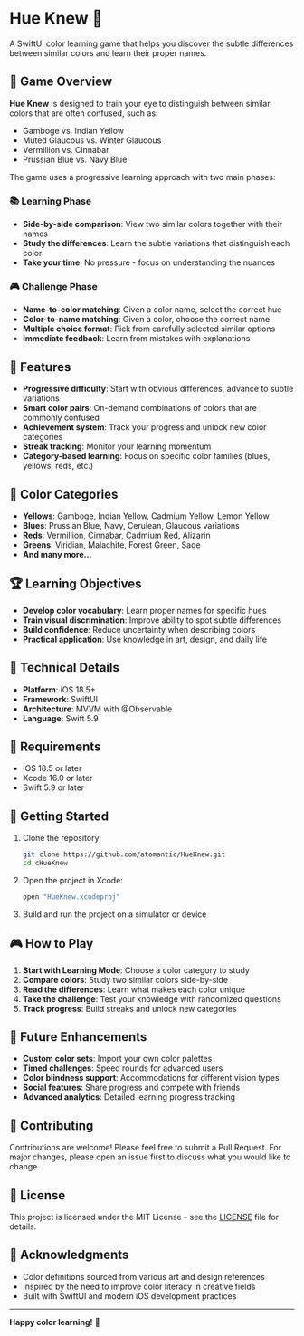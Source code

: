 # Hue Knew 🎨

A SwiftUI color learning game that helps you discover the subtle differences between similar colors and learn their proper names.

## 🎯 Game Overview

**Hue Knew** is designed to train your eye to distinguish between similar colors that are often confused, such as:
- Gamboge vs. Indian Yellow
- Muted Glaucous vs. Winter Glaucous
- Vermillion vs. Cinnabar
- Prussian Blue vs. Navy Blue

The game uses a progressive learning approach with two main phases:

### 📚 Learning Phase
- **Side-by-side comparison**: View two similar colors together with their names
- **Study the differences**: Learn the subtle variations that distinguish each color
- **Take your time**: No pressure - focus on understanding the nuances

### 🎮 Challenge Phase
- **Name-to-color matching**: Given a color name, select the correct hue
- **Color-to-name matching**: Given a color, choose the correct name
- **Multiple choice format**: Pick from carefully selected similar options
- **Immediate feedback**: Learn from mistakes with explanations

## 🌟 Features

- **Progressive difficulty**: Start with obvious differences, advance to subtle variations
- **Smart color pairs**: On-demand combinations of colors that are commonly confused
- **Achievement system**: Track your progress and unlock new color categories
- **Streak tracking**: Monitor your learning momentum
- **Category-based learning**: Focus on specific color families (blues, yellows, reds, etc.)

## 🎨 Color Categories

- **Yellows**: Gamboge, Indian Yellow, Cadmium Yellow, Lemon Yellow
- **Blues**: Prussian Blue, Navy, Cerulean, Glaucous variations
- **Reds**: Vermillion, Cinnabar, Cadmium Red, Alizarin
- **Greens**: Viridian, Malachite, Forest Green, Sage
- **And many more...**

## 🏆 Learning Objectives

- **Develop color vocabulary**: Learn proper names for specific hues
- **Train visual discrimination**: Improve ability to spot subtle differences
- **Build confidence**: Reduce uncertainty when describing colors
- **Practical application**: Use knowledge in art, design, and daily life

## 🔧 Technical Details

- **Platform**: iOS 18.5+
- **Framework**: SwiftUI
- **Architecture**: MVVM with @Observable
- **Language**: Swift 5.9

## 📱 Requirements

- iOS 18.5 or later
- Xcode 16.0 or later
- Swift 5.9 or later

## 🚀 Getting Started

1. Clone the repository:
   ```bash
   git clone https://github.com/atomantic/HueKnew.git
   cd cHueKnew
   ```

2. Open the project in Xcode:
   ```bash
   open "HueKnew.xcodeproj"
   ```

3. Build and run the project on a simulator or device

## 🎮 How to Play

1. **Start with Learning Mode**: Choose a color category to study
2. **Compare colors**: Study two similar colors side-by-side
3. **Read the differences**: Learn what makes each color unique
4. **Take the challenge**: Test your knowledge with randomized questions
5. **Track progress**: Build streaks and unlock new categories

## 🔮 Future Enhancements

- **Custom color sets**: Import your own color palettes
- **Timed challenges**: Speed rounds for advanced users
- **Color blindness support**: Accommodations for different vision types
- **Social features**: Share progress and compete with friends
- **Advanced analytics**: Detailed learning progress tracking

## 🤝 Contributing

Contributions are welcome! Please feel free to submit a Pull Request. For major changes, please open an issue first to discuss what you would like to change.

## 📄 License

This project is licensed under the MIT License - see the [LICENSE](LICENSE) file for details.

## 🙏 Acknowledgments

- Color definitions sourced from various art and design references
- Inspired by the need to improve color literacy in creative fields
- Built with SwiftUI and modern iOS development practices

---

**Happy color learning!** 🌈
